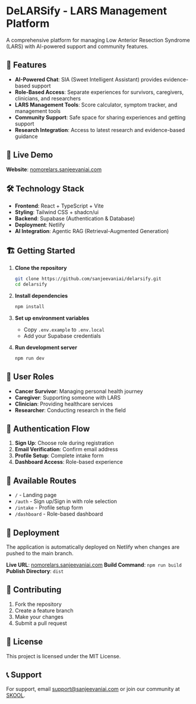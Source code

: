 # DeLARSify - LARS Management Platform

A comprehensive platform for managing Low Anterior Resection Syndrome (LARS) with AI-powered support and community features.

## 🌟 Features

- **AI-Powered Chat**: SIA (Sweet Intelligent Assistant) provides evidence-based support
- **Role-Based Access**: Separate experiences for survivors, caregivers, clinicians, and researchers
- **LARS Management Tools**: Score calculator, symptom tracker, and management tools
- **Community Support**: Safe space for sharing experiences and getting support
- **Research Integration**: Access to latest research and evidence-based guidance

## 🚀 Live Demo

**Website**: [nomorelars.sanjeevaniai.com](https://nomorelars.sanjeevaniai.com)

## 🛠 Technology Stack

- **Frontend**: React + TypeScript + Vite
- **Styling**: Tailwind CSS + shadcn/ui
- **Backend**: Supabase (Authentication & Database)
- **Deployment**: Netlify
- **AI Integration**: Agentic RAG (Retrieval-Augmented Generation)

## 🏗 Getting Started

1. **Clone the repository**
   ```bash
   git clone https://github.com/sanjeevaniai/delarsify.git
   cd delarsify
   ```

2. **Install dependencies**
   ```bash
   npm install
   ```

3. **Set up environment variables**
   - Copy `.env.example` to `.env.local`
   - Add your Supabase credentials

4. **Run development server**
   ```bash
   npm run dev
   ```

## 👥 User Roles

- **Cancer Survivor**: Managing personal health journey
- **Caregiver**: Supporting someone with LARS
- **Clinician**: Providing healthcare services
- **Researcher**: Conducting research in the field

## 🔐 Authentication Flow

1. **Sign Up**: Choose role during registration
2. **Email Verification**: Confirm email address
3. **Profile Setup**: Complete intake form
4. **Dashboard Access**: Role-based experience

## 📱 Available Routes

- `/` - Landing page
- `/auth` - Sign up/Sign in with role selection
- `/intake` - Profile setup form
- `/dashboard` - Role-based dashboard

## 🚀 Deployment

The application is automatically deployed on Netlify when changes are pushed to the main branch.

**Live URL**: [nomorelars.sanjeevaniai.com](https://nomorelars.sanjeevaniai.com)
**Build Command**: `npm run build`
**Publish Directory**: `dist`

## 🤝 Contributing

1. Fork the repository
2. Create a feature branch
3. Make your changes
4. Submit a pull request

## 📄 License

This project is licensed under the MIT License.

## 📞 Support

For support, email support@sanjeevaniai.com or join our community at [SKOOL](https://www.skool.com/lets-delarsify/about?ref=31e315a378cf46bc851bf447eb51d738).